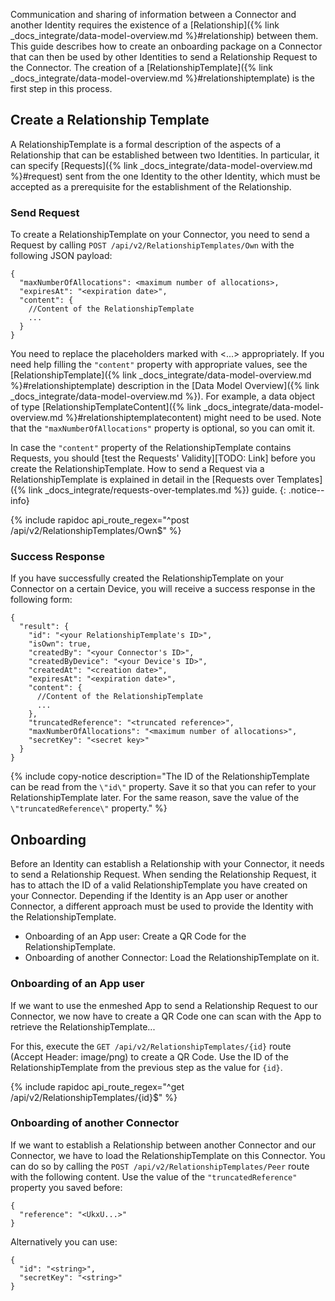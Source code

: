 Communication and sharing of information between a Connector and another Identity requires the existence of a [Relationship]({% link _docs_integrate/data-model-overview.md %}#relationship) between them. This guide describes how to create an onboarding package on a Connector that can then be used by other Identities to send a Relationship Request to the Connector. The creation of a [RelationshipTemplate]({% link _docs_integrate/data-model-overview.md %}#relationshiptemplate) is the first step in this process.<!--- Fundamental to this is an understanding of how to create a [Relationship Template]({% link _docs_integrate/data-model-overview.md %}#relationshiptemplate).---> <!--- Or receive Relationship Requests? --->

## Create a Relationship Template

A RelationshipTemplate is a formal description of the aspects of a Relationship that can be established between two Identities. In particular, it can specify [Requests]({% link _docs_integrate/data-model-overview.md %}#request) sent from the one Identity to the other Identity, which must be accepted as a prerequisite for the establishment of the Relationship. <!--- For example, you can decide what data should be exchanged between the two Identities at the time the Relationship is established.-->

### Send Request

To create a RelationshipTemplate on your Connector, you need to send a Request by calling `POST /api/v2/RelationshipTemplates/Own` with the following JSON payload:

```jsonc
{
  "maxNumberOfAllocations": <maximum number of allocations>,
  "expiresAt": "<expiration date>",
  "content": {
    //Content of the RelationshipTemplate
    ...
  }
}
```

You need to replace the placeholders marked with <...> appropriately. If you need help filling the `"content"` property with appropriate values, see the [RelationshipTemplate]({% link _docs_integrate/data-model-overview.md %}#relationshiptemplate) description in the [Data Model Overview]({% link _docs_integrate/data-model-overview.md %}). For example, a data object of type [RelationshipTemplateContent]({% link _docs_integrate/data-model-overview.md %}#relationshiptemplatecontent) might need to be used. Note that the `"maxNumberOfAllocations"` property is optional, so you can omit it.

In case the `"content"` property of the RelationshipTemplate contains Requests, you should [test the Requests' Validity][TODO: Link] before you create the RelationshipTemplate. How to send a Request via a RelationshipTemplate is explained in detail in the [Requests over Templates]({% link _docs_integrate/requests-over-templates.md %}) guide.
{: .notice--info}

<!---```jsonc
{
  "maxNumberOfAllocations": <maximum number of allocations>,
  "expiresAt": "<expiration date>",
  "content": {
    //Content of the Relationship Template, e.g. RelationshipTemplateContent typed data object
    ...
    "@type": "RelationshipTemplateContent",
    "title": "<your Relationship Template's title>",
    "metadata": <custom metadata>,
    "onNewRelationship": {
      //Request that should pop up to the user in case there is no Relationship yet
      <Request 1>
    },
    "onExistingRelationship": {
      //Request that should pop up to the user in case a Relationship already exists
      <Request 2>
    }
  }
}
```

You need to replace the placeholders marked with <...> appropriately. Note that the `"maxNumberOfAllocations"`, `"title"`, `"metadata"` and `"onExistingRelationship"` properties are optional, so you can omit them. In some cases, the `"content"` property itself is optional and can therefore be omitted altogether.

In case the `"content"` property of the Relationship Template is supplied and contains a data object of type [RelationshipTemplateContent]({% link _docs_integrate/data-model-overview.md %}#relationshiptemplatecontent), you should [test the Requests' Validity][TODO: Link] of the Requests specified in the `"onNewRelationship"` and `"onExistingRelationship"` properties before you create the Relationship Template. The way of how to share a Request over a Relationship Template is explained in detail in the [Requests over Templates]({% link _docs_integrate/requests-over-templates.md %}) guide.
{: .notice--info} --->

{% include rapidoc api_route_regex="^post /api/v2/RelationshipTemplates/Own$" %}

### Success Response

If you have successfully created the RelationshipTemplate on your Connector on a certain Device, you will receive a success response in the following form:

```jsonc
{
  "result": {
    "id": "<your RelationshipTemplate's ID>",
    "isOwn": true,
    "createdBy": "<your Connector's ID>",
    "createdByDevice": "<your Device's ID>",
    "createdAt": "<creation date>",
    "expiresAt": "<expiration date>",
    "content": {
      //Content of the RelationshipTemplate
      ...
    },
    "truncatedReference": "<truncated reference>",
    "maxNumberOfAllocations": "<maximum number of allocations>",
    "secretKey": "<secret key>"
  }
}
```

{% include copy-notice description="The ID of the RelationshipTemplate can be read from the `\"id\"` property. Save it so that you can refer to your RelationshipTemplate later. For the same reason, save the value of the `\"truncatedReference\"` property." %}

## Onboarding

Before an Identity can establish a Relationship with your Connector, it needs to send a Relationship Request. When sending the Relationship Request, it has to attach the ID of a valid RelationshipTemplate you have created on your Connector. Depending if the Identity is an App user or another Connector, a different approach must be used to provide the Identity with the RelationshipTemplate.

- Onboarding of an App user: Create a QR Code for the RelationshipTemplate.
- Onboarding of another Connector: Load the RelationshipTemplate on it.

### Onboarding of an App user

If we want to use the enmeshed App to send a Relationship Request to our Connector, we now have to create a QR Code one can scan with the App to retrieve the RelationshipTemplate... <!---This then can be used to send a Relationship Request to the Connector.--->

For this, execute the `GET /api/v2/RelationshipTemplates/{id}` route (Accept Header: image/png) to create a QR Code. Use the ID of the RelationshipTemplate from the previous step as the value for `{id}`.

{% include rapidoc api_route_regex="^get /api/v2/RelationshipTemplates/{id}$" %}

### Onboarding of another Connector

If we want to establish a Relationship between another Connector and our Connector, we have to load the RelationshipTemplate on this Connector. You can do so by calling the `POST /api/v2/RelationshipTemplates/Peer` route with the following content. Use the value of the `"truncatedReference"` property you saved before:

```jsonc
{
  "reference": "<UkxU...>"
}
```

Alternatively you can use:

```jsonc
{
  "id": "<string>",
  "secretKey": "<string>"
}
```

